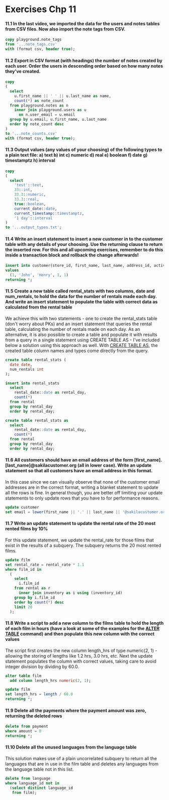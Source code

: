 # Exercises Chp 11

#### 11.1 In the last video, we imported the data for the users and notes tables from CSV files. Now also import the note tags from CSV.

```sql
copy playground.note_tags
from '...note_tags.csv'
with (format csv, header true);
```

#### 11.2 Export in CSV format (with headings) the number of notes created by each user. Order the users in descending order based on how many notes they've created.

```sql
copy
(
  select
    u.first_name || ' ' || u.last_name as name,
    count(*) as note_count
  from playground.notes as n
    inner join playground.users as u
      on n.user_email = u.email
  group by u.email, u.first_name, u.last_name
  order by note_count desc
)
to '...note_counts.csv'
with (format csv, header true);
```

#### 11.3 Output values (any values of your choosing) of the following types to a plain text file: a) text b) int c) numeric d) real e) boolean f) date g) timestamptz h) interval

```sql
copy
(
  select
    'test'::text,
    33::int,
    33.3::numeric,
    33.3::real,
    true::boolean,
    current_date::date,
    current_timestamp::timestamptz,
    '1 day'::interval
)
to '...output_types.txt';
```

#### 11.4 Write an insert statement to insert a new customer in to the customer table with any details of your choosing. Use the returning clause to return the inserted row. For this and all upcoming exercises, remember to do this inside a transaction block and rollback the change afterwards!

```sql
insert into customer(store_id, first_name, last_name, address_id, active)
values
  (1, 'John', 'Henry', 1, 1)
returning *;
```

#### 11.5 Create a new table called rental_stats with two columns, date and num_rentals, to hold the data for the number of rentals made each day. And write an insert statement to populate the table with correct data as calculated from the rental table

We achieve this with two statements - one to create the rental_stats table (don't worry about PKs) and an insert statement that queries the rental table, calculating the number of rentals made on each day. As an alternative, it is also possible to create a table and populate it with results from a query in a single statement using CREATE TABLE AS - I've included below a solution using this approach as well. With [CREATE TABLE AS](https://www.postgresql.org/docs/current/sql-createtableas.html), the created table column names and types come directly from the query. 

```sql
create table rental_stats (
  date date,
  num_rentals int
);

insert into rental_stats
  select
    rental_date::date as rental_day,
    count(*)
  from rental
  group by rental_day
  order by rental_day;
```

```sql
create table rental_stats as
  select
    rental_date::date as rental_day,
    count(*)
  from rental
  group by rental_day
  order by rental_day; 
```

#### 11.6 All customers should have an email address of the form [first_name].[last_name]@sakilacustomer.org (all in lower case). Write an update statement so that all customers have an email address in this format.

In this case since we can visually observe that none of the customer email addresses are in the correct format, writing a blanket statement to update all the rows is fine. In general though, you are better off limiting your update statements to only update rows that you have to for performance reasons. 

```sql
update customer
set email = lower(first_name || '.' || last_name || '@sakilacustomer.org');
```

#### 11.7 Write an update statement to update the rental rate of the 20 most rented films by 10%

For this update statement, we update the rental_rate for those films that exist in the results of a subquery. The subquery returns the 20 most rented films. 

```sql
update film
set rental_rate = rental_rate * 1.1
where film_id in
  (
    select
      i.film_id
    from rental as r
      inner join inventory as i using (inventory_id)
    group by i.film_id
    order by count(*) desc
    limit 20
  );
```

#### 11.8 Write a script to add a new column to the films table to hold the length of each film in hours (have a look at some of the examples for the [ALTER TABLE](https://www.postgresql.org/docs/current/sql-altertable.html) command) and then populate this new column with the correct values

The script first creates the new column length_hrs of type numeric(2, 1) - allowing the storing of lengths like 1.2 hrs, 3.0 hrs, etc. Next the update statement populates the column with correct values, taking care to avoid integer division by dividing by 60.0.

```sql
alter table film
  add column length_hrs numeric(2, 1);

update film
set length_hrs = length / 60.0
returning *;
```

#### 11.9 Delete all the payments where the payment amount was zero, returning the deleted rows

```sql
delete from payment
where amount = 0
returning *;
```

#### 11.10 Delete all the unused languages from the language table

This solution makes use of a plain uncorrelated subquery to return all the languages that are in use in the film table and deletes any languages from the language table not in this list. 

```sql
delete from language
where language_id not in
  (select distinct language_id
   from film);
```

#### 



```sql

```

#### 



```sql

```

#### 



```sql

```

#### 



```sql

```
